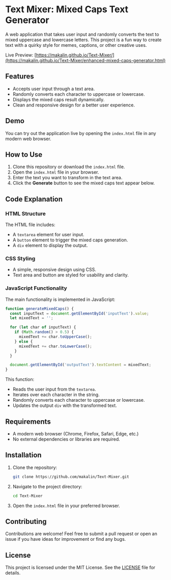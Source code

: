 # Text Mixer: Mixed Caps Text Generator

A web application that takes user input and randomly converts the text to mixed uppercase and lowercase letters. This project is a fun way to create text with a quirky style for memes, captions, or other creative uses.

Live Preview: [https://makalin.github.io/Text-Mixer/](https://makalin.github.io/Text-Mixer/enhanced-mixed-caps-generator.html)

## Features

- Accepts user input through a text area.
- Randomly converts each character to uppercase or lowercase.
- Displays the mixed caps result dynamically.
- Clean and responsive design for a better user experience.

## Demo

You can try out the application live by opening the `index.html` file in any modern web browser.

## How to Use

1. Clone this repository or download the `index.html` file.
2. Open the `index.html` file in your browser.
3. Enter the text you want to transform in the text area.
4. Click the **Generate** button to see the mixed caps text appear below.

## Code Explanation

### HTML Structure

The HTML file includes:
- A `textarea` element for user input.
- A `button` element to trigger the mixed caps generation.
- A `div` element to display the output.

### CSS Styling

- A simple, responsive design using CSS.
- Text area and button are styled for usability and clarity.

### JavaScript Functionality

The main functionality is implemented in JavaScript:
```javascript
function generateMixedCaps() {
  const inputText = document.getElementById('inputText').value;
  let mixedText = '';

  for (let char of inputText) {
    if (Math.random() > 0.5) {
      mixedText += char.toUpperCase();
    } else {
      mixedText += char.toLowerCase();
    }
  }

  document.getElementById('outputText').textContent = mixedText;
}
```

This function:
- Reads the user input from the `textarea`.
- Iterates over each character in the string.
- Randomly converts each character to uppercase or lowercase.
- Updates the output `div` with the transformed text.

## Requirements

- A modern web browser (Chrome, Firefox, Safari, Edge, etc.)
- No external dependencies or libraries are required.

## Installation

1. Clone the repository:
   ```bash
   git clone https://github.com/makalin/Text-Mixer.git
   ```
2. Navigate to the project directory:
   ```bash
   cd Text-Mixer
   ```
3. Open the `index.html` file in your preferred browser.

## Contributing

Contributions are welcome! Feel free to submit a pull request or open an issue if you have ideas for improvement or find any bugs.

## License

This project is licensed under the MIT License. See the [LICENSE](LICENSE) file for details.
